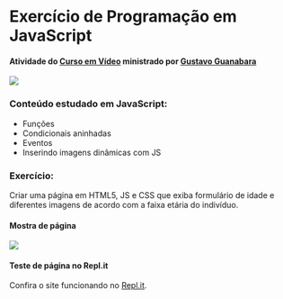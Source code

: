 # Exercício de Programação em JavaScript

#### Atividade do [Curso em Vídeo](https://www.cursoemvideo.com/cursos/ "Curso em Vídeo") ministrado por [Gustavo Guanabara](https://www.cursoemvideo.com/sobre/ "Gustavo Guanabara")

![](https://www.cursoemvideo.com/wp-content/uploads/2019/08/cursoemvideo-logo.png)

### Conteúdo estudado em JavaScript:
 - Funções
 - Condicionais aninhadas 
 - Eventos
 - Inserindo imagens dinâmicas com JS
 
### Exercício:
Criar uma página em HTML5, JS e CSS que exiba formulário de idade e diferentes imagens de acordo com a faixa etária do indivíduo.

#### Mostra de página

![](https://i.imgur.com/N9c8xKi.png)

#### Teste de página no Repl.it
Confira o site funcionando no [Repl.it](https://verificador-de-idade.tgama85.repl.co/ "Repl.it").
